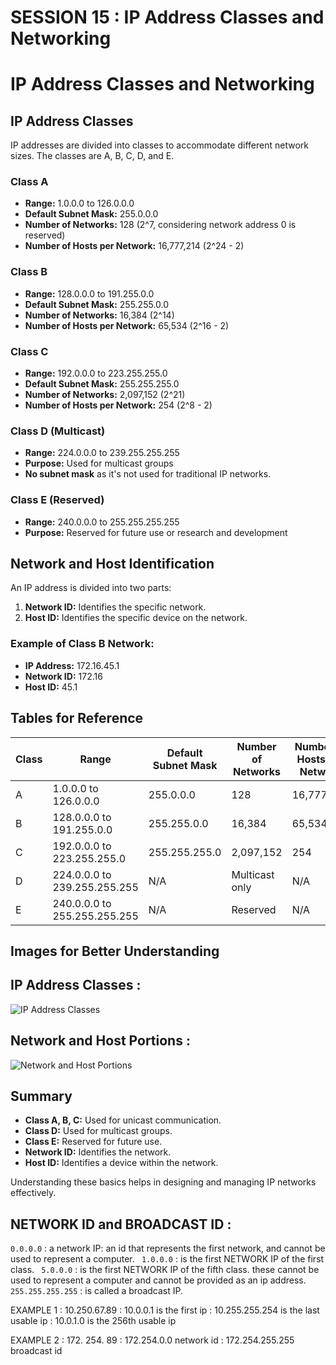 # SESSION 15 : IP Address Classes and Networking

# IP Address Classes and Networking

## IP Address Classes

IP addresses are divided into classes to accommodate different network sizes. The classes are A, B, C, D, and E.

### Class A
- **Range:** 1.0.0.0 to 126.0.0.0
- **Default Subnet Mask:** 255.0.0.0
- **Number of Networks:** 128 (2^7, considering network address 0 is reserved)
- **Number of Hosts per Network:** 16,777,214 (2^24 - 2)

### Class B
- **Range:** 128.0.0.0 to 191.255.0.0
- **Default Subnet Mask:** 255.255.0.0
- **Number of Networks:** 16,384 (2^14)
- **Number of Hosts per Network:** 65,534 (2^16 - 2)

### Class C
- **Range:** 192.0.0.0 to 223.255.255.0
- **Default Subnet Mask:** 255.255.255.0
- **Number of Networks:** 2,097,152 (2^21)
- **Number of Hosts per Network:** 254 (2^8 - 2)

### Class D (Multicast)
- **Range:** 224.0.0.0 to 239.255.255.255
- **Purpose:** Used for multicast groups
- **No subnet mask** as it's not used for traditional IP networks.

### Class E (Reserved)
- **Range:** 240.0.0.0 to 255.255.255.255
- **Purpose:** Reserved for future use or research and development

## Network and Host Identification

An IP address is divided into two parts:
1. **Network ID:** Identifies the specific network.
2. **Host ID:** Identifies the specific device on the network.

### Example of Class B Network:
- **IP Address:** 172.16.45.1
- **Network ID:** 172.16
- **Host ID:** 45.1

## Tables for Reference

| Class | Range | Default Subnet Mask | Number of Networks | Number of Hosts per Network |
|-------|-------|---------------------|--------------------|----------------------------|
| A     | 1.0.0.0 to 126.0.0.0 | 255.0.0.0 | 128 | 16,777,214 |
| B     | 128.0.0.0 to 191.255.0.0 | 255.255.0.0 | 16,384 | 65,534 |
| C     | 192.0.0.0 to 223.255.255.0 | 255.255.255.0 | 2,097,152 | 254 |
| D     | 224.0.0.0 to 239.255.255.255 | N/A | Multicast only | N/A |
| E     | 240.0.0.0 to 255.255.255.255 | N/A | Reserved | N/A |

## Images for Better Understanding

## IP Address Classes :
![IP Address Classes](https://raw.github.com/karthikeya03/IMAGES/JustMain/2.jpeg)

## Network and Host Portions :
![Network and Host Portions](https://raw.github.com/karthikeya03/IMAGES/JustMain/1.gif)

## Summary

- **Class A, B, C:** Used for unicast communication.
- **Class D:** Used for multicast groups.
- **Class E:** Reserved for future use.
- **Network ID:** Identifies the network.
- **Host ID:** Identifies a device within the network.

Understanding these basics helps in designing and managing IP networks effectively.


## NETWORK ID and BROADCAST ID : 

```0.0.0.0``` : a network IP: an id that represents the first network, and cannot be used to represent a computer. 
``` 1.0.0.0``` : is the first NETWORK IP of the first class.
``` 5.0.0.0``` : is the first NETWORK IP of the fifth class.
these cannot be used to represent a computer and cannot be provided as an ip address.
```255.255.255.255``` : is called a broadcast IP.

EXAMPLE 1
: 10.250.67.89
: 10.0.0.1 is the first ip
:  10.255.255.254 is the last usable ip
: 10.0.1.0 is the 256th usable ip

EXAMPLE 2
: 172. 254. 89 
:  172.254.0.0 network id
: 172.254.255.255 broadcast id 
  
